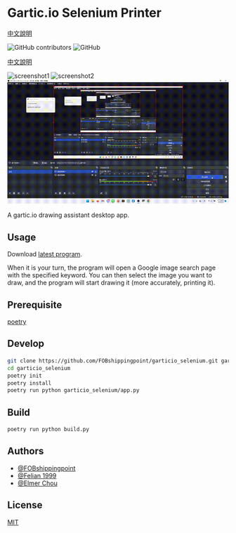 # Gartic.io Selenium Printer

[中文說明](https://github.com/FOBshippingpoint/garticio_selenium/blob/main/README_zh-TW.md)

![GitHub contributors](https://img.shields.io/github/contributors/FOBshippingpoint/garticio_selenium?style=for-the-badge)
![GitHub](https://img.shields.io/github/license/FOBshippingpoint/garticio_selenium?color=blue&style=for-the-badge)

[中文說明](https://github.com/FOBshippingpoint/garticio_selenium/blob/main/README_zh-TW.md)

<!-- ![Jupyter](https://img.shields.io/badge/Made%20with-Jupyter%20Notebook-F37626?logo=Jupyter&style=for-the-badge) -->

<!-- ![garticio\_selenium](https://socialify.git.ci/FOBshippingpoint/garticio_selenium/image?description=1&descriptionEditable=A%20Jupyter%20Notebook%20gartic.io%20drawing%20assistant.&font=Source%20Code%20Pro&language=1&logo=https%3A%2F%2Fgartic.io%2Fstatic%2Fdownload%2Fcharacter.png&owner=1&pattern=Circuit%20Board&stargazers=1&theme=Dark) -->

![screenshot1](https://i.imgur.com/Ets3Iwa.png)
![screenshot2](https://i.imgur.com/8YC48H4.png)
![gif](./demo.gif)

A gartic.io drawing assistant desktop app.

## Usage

Download [latest program](https://github.com/FOBshippingpoint/garticio_selenium/releases/tag/Latest).

When it is your turn, the program will open a Google image search page with the specified keyword. You can then select the image you want to draw, and the program will start drawing it (more accurately, printing it).


## Prerequisite

[poetry](https://python-poetry.org/)

## Develop

```sh
git clone https://github.com/FOBshippingpoint/garticio_selenium.git garticio_selenium
cd garticio_selenium
poetry init
poetry install
poetry run python garticio_selenium/app.py
```

## Build

```sh
poetry run python build.py
```

## Authors

- [@FOBshippingpoint](https://www.github.com/FOBshippingpoint)
- [@Felian 1999](https://github.com/Felian1999)
- [@Elmer Chou](https://github.com/elmerchou)

## License

[MIT](https://choosealicense.com/licenses/mit/)
